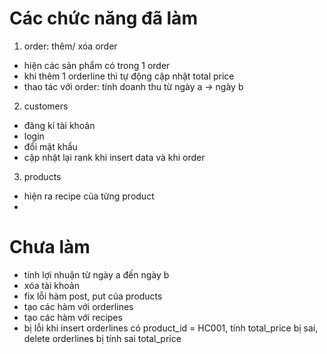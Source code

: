 # Các chức năng đã làm
1.  order: thêm/ xóa order
- hiện các sản phẩm có trong 1 order
- khi thêm 1 orderline thì tự động cập nhật total price
- thao tác với order: tính doanh thu từ ngày a -> ngày b

2. customers
- đăng kí tài khoản
- login
-  đổi mật khẩu
- cập nhật lại rank khi insert data và khi order

3. products
- hiện ra recipe của từng product
- 

# Chưa làm
- tính lợi nhuận từ ngày a đến ngày b
- xóa tài khoản
- fix lỗi hàm post, put của products
- tạo các hàm với orderlines
- tạo các hàm với recipes
- bị lỗi khi insert orderlines có product_id = HC001, tính total_price bị sai, delete orderlines bị tính sai total_price
